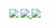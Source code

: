 <div><img src="https://wakatime.com/share/@97revenge/e0423b08-34a6-4cc4-9502-6b3b347f5fab.svg"></img>
  <a target="_blank" href="https://wakatime.com/leaders?page=5&country=BR">
<img src="https://github.com/97revenge/97revenge/assets/80254945/289ab8ea-b822-4170-a5eb-6f080fd463a4"></img>
    
  </a>
   <a target="_blank" href="https://wakatime.com/leaders/language/TypeScript?page=15">
     <img src="https://github.com/97revenge/97revenge/assets/80254945/d971202d-f300-405a-ab27-2b186a7053a7"></img>
     <a/>




</div>
